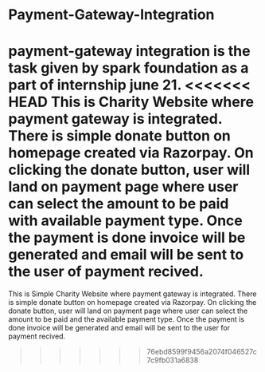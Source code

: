 # Payment-Gateway-Integration
payment-gateway integration is the task given by spark foundation as a part of internship june 21.
<<<<<<< HEAD
This is Charity Website where payment gateway is integrated. There is simple donate button on homepage  created via Razorpay.
On clicking  the donate button, user will land on payment page where user can select the amount to be paid with available payment type.
Once the payment is done invoice will be generated and email will be sent to the user of payment recived.
=======
This is Simple Charity Website where payment gateway is integrated. There is simple donate button on homepage  created via Razorpay.
On clicking  the donate button, user will land on payment page where user can select the amount to be paid and the available payment type.
Once the payment is done invoice will be generated and email will be sent to the user for payment recived.
>>>>>>> 76ebd8599f9456a2074f046527c7c9fb031a6838
